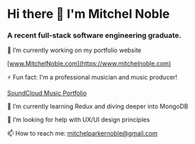 # Hi there 👋 I'm Mitchel Noble 
### A recent full-stack software engineering graduate. 



🔭 I’m currently working on my portfolio website

[www.MitchelNoble.com](https://www.mitchelnoble.com)

⚡ Fun fact: I'm a professional musician and music producer!

[SoundCloud Music Portfolio](https://soundcloud.com/mitchelparkernoble)

🌱 I’m currently learning Redux and diving deeper into MongoDB 

🤔 I’m looking for help with UX/UI design principles

📫 How to reach me: mitchelparkernoble@gmail.com

<!--

- 

- 👯 I’m looking to collaborate on ...

- 💬 Ask me about ...
- 

-->
